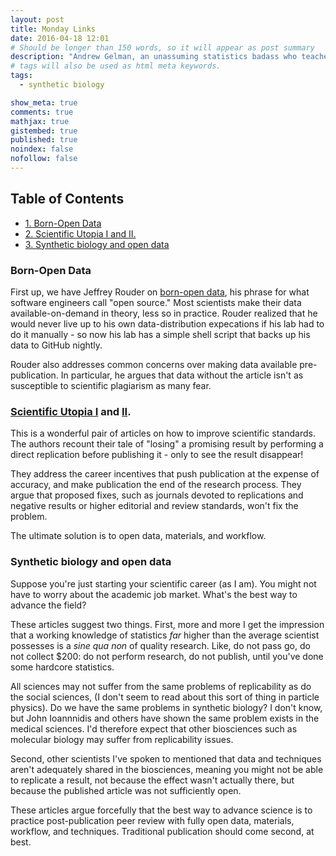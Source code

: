 ```yaml
---
layout: post
title: Monday Links
date: 2016-04-18 12:01
# Should be longer than 150 words, so it will appear as post summary
description: "Andrew Gelman, an unassuming statistics badass who teaches at Columbia, highlighted several excellent papers on his blog. File these short summaries under 'how to fix science'."
# tags will also be used as html meta keywords.
tags:
  - synthetic biology

show_meta: true
comments: true
mathjax: true
gistembed: true
published: true
noindex: false
nofollow: false
---
```


<div id="table-of-contents">
<h2>Table of Contents</h2>
<div id="text-table-of-contents">
<ul>
<li><a href="#orgheadline1">1. Born-Open Data</a></li>
<li><a href="#orgheadline2">2. Scientific Utopia I and II.</a></li>
<li><a href="#orgheadline3">3. Synthetic biology and open data</a></li>
</ul>
</div>
</div>

### Born-Open Data

First up, we have Jeffrey Rouder on [born-open data](http://pcl.missouri.edu/sites/default/files/r_1.pdf), his phrase for what software engineers call "open source."
Most scientists make their data available-on-demand in theory, less so in practice. Rouder realized that he would
never live up to his own data-distribution expecations if his lab had to do it manually - so now his lab has a simple
shell script that backs up his data to GitHub nightly.

Rouder also addresses common concerns over making data available pre-publication. In particular, he argues that 
data without the article isn't as susceptible to scientific plagiarism as many fear.

### [Scientific Utopia I](http://papers.ssrn.com/sol3/papers.cfm?abstract_id=2051047) and [II](http://pps.sagepub.com/content/7/6/615.full).

This is a wonderful pair of articles on how to improve scientific standards. The authors recount their tale of "losing"
a promising result by performing a direct replication before publishing it - only to see the result disappear!

They address the career incentives that push publication at the expense of accuracy, and make publication the end of the
research process. They argue that proposed fixes, such as journals devoted to replications and negative results or higher
editorial and review standards, won't fix the problem.

The ultimate solution is to open data, materials, and workflow.

### Synthetic biology and open data

Suppose you're just starting your scientific career (as I am). You might not have to worry about the academic job market.
What's the best way to advance the field? 

These articles suggest two things. First, more and more I get the impression that a working knowledge of statistics *far* 
higher than the average scientist possesses is a *sine qua non* of quality research. Like, do not pass go, do not collect
$200: do not perform research, do not publish, until you've done some hardcore statistics.

All sciences may not suffer from the same problems of replicability as do the social sciences, (I don't seem to read 
about this sort of thing in particle physics). Do we have the same problems in synthetic biology? I don't know, but John Ioannnidis 
and others have shown the same problem exists in the medical sciences. I'd therefore expect that other biosciences such as 
molecular biology may suffer from replicability issues.

Second, other scientists I've spoken to mentioned that data and techniques aren't adequately shared in the biosciences,
meaning you might not be able to replicate a result, not because the effect wasn't actually there, but because the published
article was not sufficiently open.

These articles argue forcefully that the best way to advance science is to practice post-publication peer review with fully
open data, materials, workflow, and techniques. Traditional publication should come second, at best.

